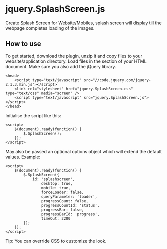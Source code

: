 # jquery.SplashScreen.js
Create Splash Screen for Website/Mobiles, splash screen will display till the webpage completes loading of the images.

How to use
----------

To get started, download the plugin, unzip it and copy files to your website/application directory.
Load files in the <head> section of your HTML document. Make sure you also add the jQuery library.

    <head>
        <script type="text/javascript" src="//code.jquery.com/jquery-2.1.3.min.js"></script>
        <link rel="stylesheet" href="jquery.SplashScreen.css" type="text/css" media="screen" />
        <script type="text/javascript" src="jquery.SplashScreen.js"></script>
    </head>

Initialise the script like this:

    <script>
        $(document).ready(function() {
            $.SplashScreen();
        });
    </script>

May also be passed an optional options object which will extend the default values. Example:

    <script>
        $(document).ready(function() {
            $.SplashScreen({
                id: 'splashscreen',
          			desktop: true,
          			mobile: true,
          			forceLoader: false,
          			queryParameter: 'loader',
          			progressCount: false,
          			progressCountId: 'status',
          			progressBar: false,
          			progressBarId: 'progress',
          			timeOut: 2200
            });
        });
    </script>

Tip: You can override CSS to customize the look.
